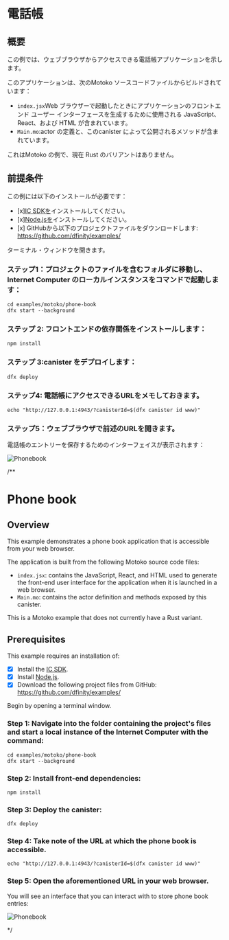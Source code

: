 # 電話帳

## 概要

この例では、ウェブブラウザからアクセスできる電話帳アプリケーションを示します。

このアプリケーションは、次のMotoko ソースコードファイルからビルドされています：

- `index.jsx`Web ブラウザーで起動したときにアプリケーションのフロントエンド ユーザー インターフェースを生成するために使用される JavaScript、React、および HTML が含まれています。
- `Main.mo`:actor の定義と、このcanister によって公開されるメソッドが含まれています。

これはMotoko の例で、現在 Rust のバリアントはありません。

## 前提条件

この例には以下のインストールが必要です：

- \[x\][IC SDKを](../developer-docs/setup/install/index.mdx)インストールしてください。
- \[x\][Node.jsを](https://nodejs.org/en/download/)インストールしてください。
- \[x\] GitHubから以下のプロジェクトファイルをダウンロードします: https://github.com/dfinity/examples/

ターミナル・ウィンドウを開きます。

### ステップ1：プロジェクトのファイルを含むフォルダに移動し、Internet Computer のローカルインスタンスをコマンドで起動します：

    cd examples/motoko/phone-book
    dfx start --background

### ステップ 2: フロントエンドの依存関係をインストールします：

    npm install

### ステップ 3:canister をデプロイします：

    dfx deploy

### ステップ4: 電話帳にアクセスできるURLをメモしておきます。

    echo "http://127.0.0.1:4943/?canisterId=$(dfx canister id www)"

### ステップ5：ウェブブラウザで前述のURLを開きます。

電話帳のエントリーを保存するためのインターフェイスが表示されます：

![Phonebook](./_attachments/phonebook.png)

/**
# Phone book

## Overview

This example demonstrates a phone book application that is accessible from your web browser.

The application is built from the following Motoko source code files:

- `index.jsx`: contains the JavaScript, React, and HTML used to generate the front-end user interface for the application when it is launched in a web browser.
- `Main.mo`: contains the actor definition and methods exposed by this canister.

This is a Motoko example that does not currently have a Rust variant. 

## Prerequisites
This example requires an installation of:

- [x] Install the [IC SDK](../developer-docs/setup/install/index.mdx).
- [x] Install [Node.js](https://nodejs.org/en/download/).
- [x] Download the following project files from GitHub: https://github.com/dfinity/examples/

Begin by opening a terminal window.

### Step 1: Navigate into the folder containing the project's files and start a local instance of the Internet Computer with the command:

```
cd examples/motoko/phone-book
dfx start --background
```

### Step 2: Install front-end dependencies:

```
npm install
```

### Step 3: Deploy the canister:

```
dfx deploy
```

### Step 4: Take note of the URL at which the phone book is accessible.

```
echo "http://127.0.0.1:4943/?canisterId=$(dfx canister id www)"
```

### Step 5: Open the aforementioned URL in your web browser.

You will see an interface that you can interact with to store phone book entries:

![Phonebook](./_attachments/phonebook.png)




*/